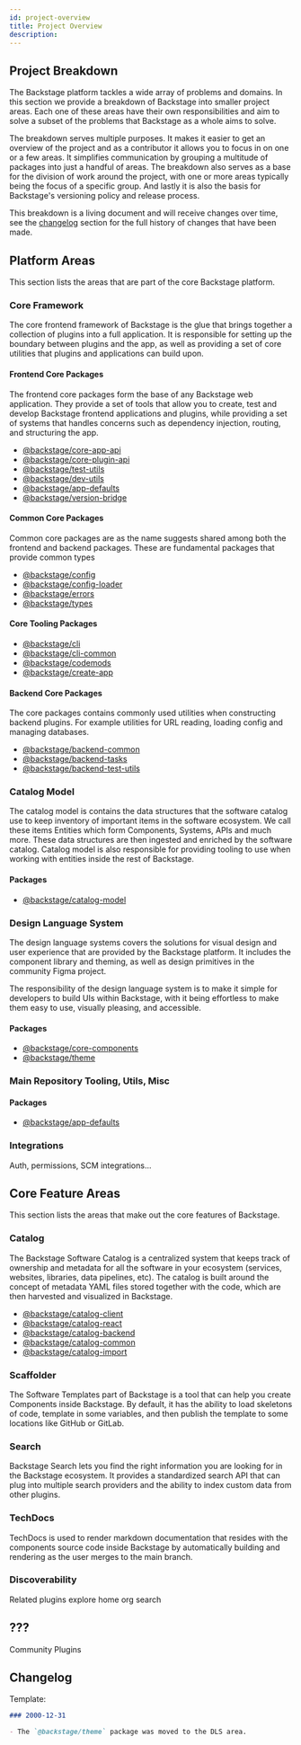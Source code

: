 ```yaml
---
id: project-overview
title: Project Overview
description:
---
```


## Project Breakdown

The Backstage platform tackles a wide array of problems and domains. In this
section we provide a breakdown of Backstage into smaller project areas. Each one
of these areas have their own responsibilities and aim to solve a subset of the
problems that Backstage as a whole aims to solve.

The breakdown serves multiple purposes. It makes it easier to get an overview of
the project and as a contributor it allows you to focus in on one or a few
areas. It simplifies communication by grouping a multitude of packages into just
a handful of areas. The breakdown also serves as a base for the division of work
around the project, with one or more areas typically being the focus of a
specific group. And lastly it is also the basis for Backstage's versioning
policy and release process.

This breakdown is a living document and will receive changes over time, see the
[changelog](#changelog) section for the full history of changes that have been
made.

## Platform Areas

This section lists the areas that are part of the core Backstage platform.

### Core Framework

The core frontend framework of Backstage is the glue that brings together a
collection of plugins into a full application. It is responsible for setting up
the boundary between plugins and the app, as well as providing a set of core
utilities that plugins and applications can build upon.

#### Frontend Core Packages

The frontend core packages form the base of any Backstage web application. They
provide a set of tools that allow you to create, test and develop Backstage
frontend applications and plugins, while providing a set of systems that handles
concerns such as dependency injection, routing, and structuring the app.

- [@backstage/core-app-api](https://github.com/backstage/backstage/tree/master/packages/core-app-api)
- [@backstage/core-plugin-api](https://github.com/backstage/backstage/tree/master/packages/core-plugin-api)
- [@backstage/test-utils](https://github.com/backstage/backstage/tree/master/packages/test-utils)
- [@backstage/dev-utils](https://github.com/backstage/backstage/tree/master/packages/dev-utils)
- [@backstage/app-defaults](https://github.com/backstage/backstage/tree/master/packages/app-defaults)
- [@backstage/version-bridge](https://github.com/backstage/backstage/tree/master/packages/version-bridge)

#### Common Core Packages

Common core packages are as the name suggests shared among both the frontend and
backend packages. These are fundamental packages that provide common types

- [@backstage/config](https://github.com/backstage/backstage/tree/master/packages/config)
- [@backstage/config-loader](https://github.com/backstage/backstage/tree/master/packages/config-loader)
- [@backstage/errors](https://github.com/backstage/backstage/tree/master/packages/errors)
- [@backstage/types](https://github.com/backstage/backstage/tree/master/packages/types)

#### Core Tooling Packages

- [@backstage/cli](https://github.com/backstage/backstage/tree/master/packages/cli)
- [@backstage/cli-common](https://github.com/backstage/backstage/tree/master/packages/cli-common)
- [@backstage/codemods](https://github.com/backstage/backstage/tree/master/packages/codemods)
- [@backstage/create-app](https://github.com/backstage/backstage/tree/master/packages/create-app)

#### Backend Core Packages

The core packages contains commonly used utilities when constructing backend
plugins. For example utilities for URL reading, loading config and managing
databases.

- [@backstage/backend-common](https://github.com/backstage/backstage/tree/master/packages/backend-common)
- [@backstage/backend-tasks](https://github.com/backstage/backstage/tree/master/packages/backend-tasks)
- [@backstage/backend-test-utils](https://github.com/backstage/backstage/tree/master/packages/backend-test-utils)

### Catalog Model

The catalog model is contains the data structures that the software catalog use
to keep inventory of important items in the software ecosystem. We call these
items Entities which form Components, Systems, APIs and much more. These data
structures are then ingested and enriched by the software catalog. Catalog model
is also responsible for providing tooling to use when working with entities
inside the rest of Backstage.

#### Packages

- [@backstage/catalog-model](https://github.com/backstage/backstage/tree/master/packages/catalog-model)

### Design Language System

The design language systems covers the solutions for visual design and user
experience that are provided by the Backstage platform. It includes the
component library and theming, as well as design primitives in the community
Figma project.

The responsibility of the design language system is to make it simple for
developers to build UIs within Backstage, with it being effortless to make them
easy to use, visually pleasing, and accessible.

#### Packages

- [@backstage/core-components](https://github.com/backstage/backstage/tree/master/packages/core-components)
- [@backstage/theme](https://github.com/backstage/backstage/tree/master/packages/theme)

### Main Repository Tooling, Utils, Misc

#### Packages

- [@backstage/app-defaults](https://github.com/backstage/backstage/tree/master/packages/app-defaults)

### Integrations

Auth, permissions, SCM integrations...

## Core Feature Areas

This section lists the areas that make out the core features of Backstage.

### Catalog

The Backstage Software Catalog is a centralized system that keeps track of
ownership and metadata for all the software in your ecosystem (services,
websites, libraries, data pipelines, etc). The catalog is built around the
concept of metadata YAML files stored together with the code, which are then
harvested and visualized in Backstage.

- [@backstage/catalog-client](https://github.com/backstage/backstage/tree/master/packages/catalog-client)
- [@backstage/catalog-react](https://github.com/backstage/backstage/tree/master/plugins/catalog-react)
- [@backstage/catalog-backend](https://github.com/backstage/backstage/tree/master/plugins/catalog-backend)
- [@backstage/catalog-common](https://github.com/backstage/backstage/tree/master/plugins/catalog-common)
- [@backstage/catalog-import](https://github.com/backstage/backstage/tree/master/plugins/catalog-import)

### Scaffolder

The Software Templates part of Backstage is a tool that can help you create
Components inside Backstage. By default, it has the ability to load skeletons of
code, template in some variables, and then publish the template to some
locations like GitHub or GitLab.

### Search

Backstage Search lets you find the right information you are looking for in the
Backstage ecosystem. It provides a standardized search API that can plug into
multiple search providers and the ability to index custom data from other
plugins.

### TechDocs

TechDocs is used to render markdown documentation that resides with the
components source code inside Backstage by automatically building and rendering
as the user merges to the main branch.

### Discoverability

Related plugins explore home org search

## ???

Community Plugins

## Changelog

Template:

```md
### 2000-12-31

- The `@backstage/theme` package was moved to the DLS area.
```
